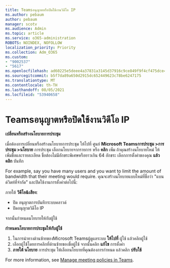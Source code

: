 ```yaml
---
title: Teamsอนุญาตหรือปิดใช้งานวิดีโอ IP
ms.author: pebaum
author: pebaum
manager: scotv
ms.audience: Admin
ms.topic: article
ms.service: o365-administration
ROBOTS: NOINDEX, NOFOLLOW
localization_priority: Priority
ms.collection: Adm_O365
ms.custom:
- "9002537"
- "5617"
ms.openlocfilehash: ad60225e5deee4a37831a3145d37916c9ce849f9f4cf475dce4c9a6210f83af9
ms.sourcegitcommit: b5f7da89a650d2915dc652449623c78be6247175
ms.translationtype: MT
ms.contentlocale: th-TH
ms.lasthandoff: 08/05/2021
ms.locfileid: "53940658"
---
```

# <a name="teams-allow-or-disable-ip-video"></a>Teamsอนุญาตหรือปิดใช้งานวิดีโอ IP

**เปลี่ยนหรือสร้างนโยบายการประชุม**

เมื่อต้องการเปลี่ยนหรือสร้างนโยบายการประชุม ให้ไปที่ ศูนย์ **Microsoft Teamsการประชุม >การประชุม >นโยบาย** การประชุม เลือกนโยบายจากรายการ หรือ **คลิก** เพิ่ม ถ้าคุณสร้างนโยบายใหม่ ให้เพิ่มชื่อและรายละเอียด ชื่อต้องไม่มีอักขระพิเศษหรือยาวเกิน 64 อักขระ เลือกการตั้งค่าของคุณ **แล้วคลิก** บันทึก

For example, say you have many users and you want to limit the amount of bandwidth that their meeting would require. คุณจะสร้างนโยบายแบบใหม่ที่ชื่อว่า "แบนด์วิดท์ที่จํากัด" และปิดใช้งานการตั้งค่าต่อไปนี้:

ภายใต้ **วิดีโอ&เสียง**:

- ปิด อนุญาตการบันทึกระบบคลาวด์
- ปิดอนุญาตวิดีโอ IP

จากนั้นกําหนดนโยบายให้กับผู้ใช้

**กําหนดนโยบายการประชุมให้กับผู้ใช้**

1. ในการนําทางด้านซ้ายของMicrosoft Teamsผู้ดูแลระบบ **ให้ไปที่** ผู้ใช้ แล้วคลิกผู้ใช้
2. เลือกผู้ใช้โดยการคลิกที่ด้านซ้ายของชื่อผู้ใช้ จากนั้นคลิก **แก้ไข** การตั้งค่า
3. **ภายใต้ นโยบาย** การประชุม ให้เลือกนโยบายที่คุณต้องการกําหนด แล้วคลิก **ปรับใช้**

For more information, see [Manage meeting policies in Teams](https://docs.microsoft.com/microsoftteams/meeting-policies-in-teams).
